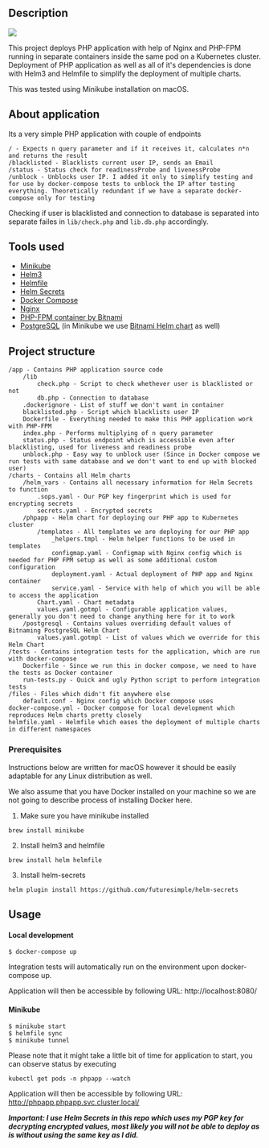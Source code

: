 ## Description

![](files/demo.gif)

This project deploys PHP application with help of Nginx and PHP-FPM running in separate containers inside the same pod on a Kubernetes cluster. Deployment of PHP application as well as all of it's dependencies is done with Helm3 and Helmfile to simplify the deployment of multiple charts.

This was tested using Minikube installation on macOS.

## About application

Its a very simple PHP application with couple of endpoints

```
/ - Expects n query parameter and if it receives it, calculates n*n and returns the result
/blacklisted - Blacklists current user IP, sends an Email
/status - Status check for readinessProbe and livenessProbe
/unblock - Unblocks user IP. I added it only to simplify testing and for use by docker-compose tests to unblock the IP after testing everything. Theoretically redundant if we have a separate docker-compose only for testing
```

Checking if user is blacklisted and connection to database is separated into separate failes in `lib/check.php` and `lib.db.php` accordingly.

## Tools used
- [Minikube](https://github.com/kubernetes/minikube)
- [Helm3](https://github.com/helm/helm)
- [Helmfile](https://github.com/roboll/helmfile)
- [Helm Secrets](https://github.com/zendesk/helm-secrets)
- [Docker Compose](https://github.com/docker/compose)
- [Nginx](https://nginx.org/x)
- [PHP-FPM container by Bitnami](https://github.com/bitnami/bitnami-docker-php-fpm)
- [PostgreSQL](https://www.postgresql.org/) (in Minikube we use [Bitnami Helm chart](https://github.com/bitnami/charts/tree/master/bitnami/postgresql) as well)

## Project structure

```
/app - Contains PHP application source code
    /lib
        check.php - Script to check whethever user is blacklisted or not
        db.php - Connection to database
    .dockerignore - List of stuff we don't want in container
    blacklisted.php - Script which blacklists user IP
    Dockerfile - Everything needed to make this PHP application work with PHP-FPM
    index.php - Performs multiplying of n query parameter
    status.php - Status endpoint which is accessible even after blacklisting, used for liveness and readiness probe
    unblock.php - Easy way to unblock user (Since in Docker compose we run tests with same database and we don't want to end up with blocked user)
/charts - Contains all Helm charts
    /helm_vars - Contains all necessary information for Helm Secrets to function
        .sops.yaml - Our PGP key fingerprint which is used for encrypting secrets
        secrets.yaml - Encrypted secrets
    /phpapp - Helm chart for deploying our PHP app to Kubernetes cluster
        /templates - All templates we are deploying for our PHP app
            _helpers.tmpl - Helm helper functions to be used in templates
            configmap.yaml - Configmap with Nginx config which is needed for PHP FPM setup as well as some additional custom configuration
            deployment.yaml - Actual deployment of PHP app and Nginx container
            service.yaml - Service with help of which you will be able to access the application
        Chart.yaml - Chart metadata
        values.yaml.gotmpl - Configurable application values, generally you don't need to change anything here for it to work
    /postgresql - Contains values overriding default values of Bitnaming PostgreSQL Helm Chart
        values.yaml.gotmpl - List of values which we override for this Helm Chart
/tests - Contains integration tests for the application, which are run with docker-compose
    Dockerfile - Since we run this in docker compose, we need to have the tests as Docker container
    run-tests.py - Quick and ugly Python script to perform integration tests
/files - Files which didn't fit anywhere else
    default.conf - Nginx config which Docker compose uses
docker-compose.yml - Docker compose for local development which reproduces Helm charts pretty closely
helmfile.yaml - Helmfile which eases the deployment of multiple charts in different namespaces
```

### Prerequisites

Instructions below are written for macOS however it should be easily adaptable for any Linux distribution as well.

We also assume that you have Docker installed on your machine so we are not going to describe process of installing Docker here.

1. Make sure you have minikube installed

`brew install minikube`

2. Install helm3 and helmfile

`brew install helm helmfile`

3. Install helm-secrets

`helm plugin install https://github.com/futuresimple/helm-secrets`

## Usage

#### Local development

```
$ docker-compose up
```

Integration tests will automatically run on the environment upon docker-compose up.

Application will then be accessible by following URL: http://localhost:8080/

#### Minikube

```
$ minikube start
$ helmfile sync
$ minikube tunnel
```

Please note that it might take a little bit of time for application to start, you can observe status by executing
```
kubectl get pods -n phpapp --watch
```

Application will then be accessible by following URL:
http://phpapp.phpapp.svc.cluster.local/


***Important: I use Helm Secrets in this repo which uses my PGP key for decrypting encrypted values, most likely you will not be able to deploy as is without using the same key as I did.***
